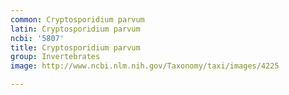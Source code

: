 ```yaml
---
common: Cryptosporidium parvum
latin: Cryptosporidium parvum
ncbi: '5807'
title: Cryptosporidium parvum
group: Invertebrates
image: http://www.ncbi.nlm.nih.gov/Taxonomy/taxi/images/4225

---
```

